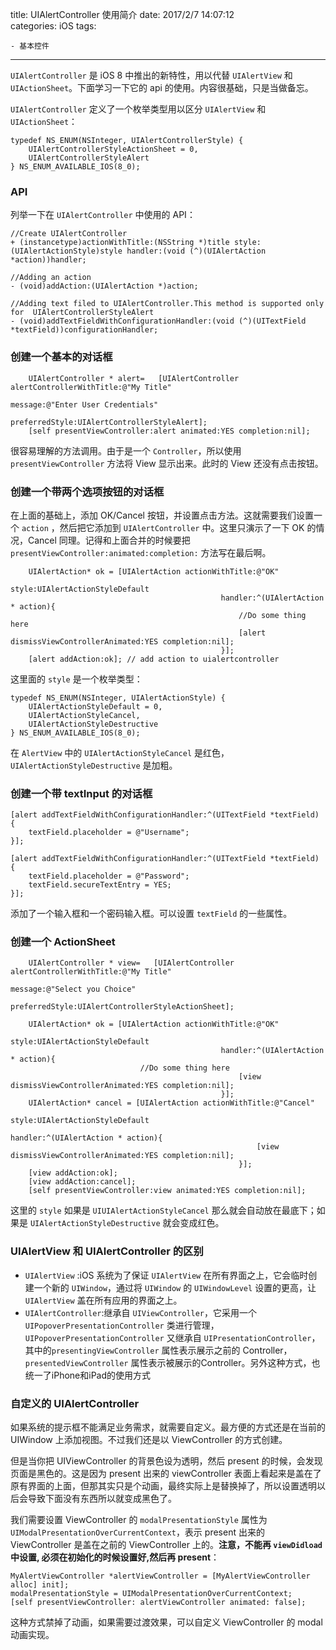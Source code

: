 title: UIAlertController 使用简介
date: 2017/2/7 14:07:12  
categories: iOS
tags: 

	- 基本控件
---

`UIAlertController` 是 iOS 8 中推出的新特性，用以代替 `UIAlertView` 和 `UIActionSheet`。下面学习一下它的 api 的使用。内容很基础，只是当做备忘。

<!--more-->

`UIAlertController` 定义了一个枚举类型用以区分 `UIAlertView` 和 `UIActionSheet`：

```objc
typedef NS_ENUM(NSInteger, UIAlertControllerStyle) {
    UIAlertControllerStyleActionSheet = 0,
    UIAlertControllerStyleAlert
} NS_ENUM_AVAILABLE_IOS(8_0);
```

### API

列举一下在 `UIAlertController` 中使用的 API：

```objc
//Create UIAlertController
+ (instancetype)actionWithTitle:(NSString *)title style:(UIAlertActionStyle)style handler:(void (^)(UIAlertAction *action))handler;

//Adding an action
- (void)addAction:(UIAlertAction *)action;
  
//Adding text filed to UIAlertController.This method is supported only for  UIAlertControllerStyleAlert
- (void)addTextFieldWithConfigurationHandler:(void (^)(UITextField *textField))configurationHandler;
```

### 创建一个基本的对话框

```objc
    UIAlertController * alert=   [UIAlertController alertControllerWithTitle:@"My Title"
                                                                     message:@"Enter User Credentials"
                                                              preferredStyle:UIAlertControllerStyleAlert];
    [self presentViewController:alert animated:YES completion:nil];
```

很容易理解的方法调用。由于是一个 `Controller`，所以使用 `presentViewController` 方法将 View 显示出来。此时的 View 还没有点击按钮。

### 创建一个带两个选项按钮的对话框

在上面的基础上，添加 OK/Cancel 按钮，并设置点击方法。这就需要我们设置一个 `action` ，然后把它添加到 `UIAlertController` 中。这里只演示了一下 OK 的情况，Cancel 同理。记得和上面合并的时候要把 `presentViewController:animated:completion:` 方法写在最后啊。

```objc
    UIAlertAction* ok = [UIAlertAction actionWithTitle:@"OK"
                                                 style:UIAlertActionStyleDefault
                                               handler:^(UIAlertAction * action){
                                                   //Do some thing here
                                                   [alert dismissViewControllerAnimated:YES completion:nil];
                                               }];
    [alert addAction:ok]; // add action to uialertcontroller
```

这里面的 `style` 是一个枚举类型：

```objc
typedef NS_ENUM(NSInteger, UIAlertActionStyle) {
    UIAlertActionStyleDefault = 0,		
    UIAlertActionStyleCancel,			
    UIAlertActionStyleDestructive		
} NS_ENUM_AVAILABLE_IOS(8_0);
```

在 `AlertView` 中的 `UIAlertActionStyleCancel` 是红色，`UIAlertActionStyleDestructive` 是加粗。

### 创建一个带 textInput 的对话框

```objc
[alert addTextFieldWithConfigurationHandler:^(UITextField *textField) {
	textField.placeholder = @"Username";
}];

[alert addTextFieldWithConfigurationHandler:^(UITextField *textField) {
    textField.placeholder = @"Password";
    textField.secureTextEntry = YES;
}];
```

添加了一个输入框和一个密码输入框。可以设置 `textField` 的一些属性。

### 创建一个 ActionSheet

```objc
    UIAlertController * view=   [UIAlertController alertControllerWithTitle:@"My Title"
                                                                    message:@"Select you Choice"
                                                             preferredStyle:UIAlertControllerStyleActionSheet];
    
    UIAlertAction* ok = [UIAlertAction actionWithTitle:@"OK"
                                                 style:UIAlertActionStyleDefault
                                               handler:^(UIAlertAction * action){
                             //Do some thing here
                                                   [view dismissViewControllerAnimated:YES completion:nil];
                                               }];
    UIAlertAction* cancel = [UIAlertAction actionWithTitle:@"Cancel"
                                                     style:UIAlertActionStyleDefault
                                                   handler:^(UIAlertAction * action){
                                                       [view dismissViewControllerAnimated:YES completion:nil];
                                                   }];
    [view addAction:ok];
    [view addAction:cancel];
    [self presentViewController:view animated:YES completion:nil];
```

这里的 `style` 如果是 `UIUIAlertActionStyleCancel` 那么就会自动放在最底下；如果是 `UIAlertActionStyleDestructive` 就会变成红色。

### UIAlertView 和 UIAlertController 的区别

- `UIAlertView` :iOS 系统为了保证 `UIAlertView` 在所有界面之上，它会临时创建一个新的 `UIWindow`，通过将 `UIWindow` 的 `UIWindowLevel` 设置的更高，让 `UIAlertView` 盖在所有应用的界面之上。
- `UIAlertController`:继承自 `UIViewController`，它采用一个 `UIPopoverPresentationController` 类进行管理，`UIPopoverPresentationController` 又继承自 `UIPresentationController`，其中的`presentingViewController` 属性表示展示之前的 Controller，`presentedViewController` 属性表示被展示的Controller。另外这种方式，也统一了iPhone和iPad的使用方式

### 自定义的 UIAlertController

如果系统的提示框不能满足业务需求，就需要自定义。最方便的方式还是在当前的 UIWindow 上添加视图。不过我们还是以 ViewController 的方式创建。

但是当你把 UIViewController 的背景色设为透明，然后 present 的时候，会发现页面是黑色的。这是因为 present 出来的 viewController 表面上看起来是盖在了原有界面的上面，但那其实只是个动画，最终实际上是替换掉了，所以设置透明以后会导致下面没有东西所以就变成黑色了。

我们需要设置 ViewController 的 `modalPresentationStyle` 属性为 `UIModalPresentationOverCurrentContext`，表示 present 出来的 ViewController 是盖在之前的 ViewController 上的。**注意，不能再 `viewDidload` 中设置, 必须在初始化的时候设置好,然后再 present**：

```objc
MyAlertViewController *alertViewController = [MyAlertViewController alloc] init];
modalPresentationStyle = UIModalPresentationOverCurrentContext;
[self presentViewController: alertViewController animated: false];
```

这种方式禁掉了动画，如果需要过渡效果，可以自定义 ViewController 的 modal 动画实现。